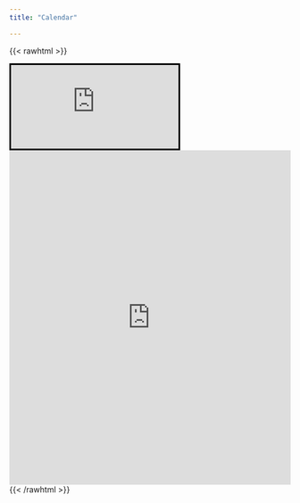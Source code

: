 ```yaml
---
title: "Calendar"

---
```


{{< rawhtml >}}
<iframe src="https://app.hosthub.com/rentals/136749" name="myIFrame" style="border: solid #000000;"></iframe>

<iframe src="https://whatsform.com/Mx-5VL"  width="100%" height="600" frameBorder="0"></iframe>
{{< /rawhtml >}}